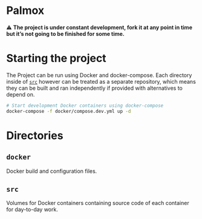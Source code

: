 # Palmox

⚠️ **The project is under constant development, fork it at any point in time but it’s not going to be finished for some time.**

# Starting the project

The Project can be run using Docker and docker-compose. Each directory inside of [`src`](#src) however can be treated as a separate repository, which means they can be built and ran independently if provided with alternatives to depend on.

```sh
# Start development Docker containers using docker-compose
docker-compose -f docker/compose.dev.yml up -d
```

# Directories

## `docker`

Docker build and configuration files.

## `src`

Volumes for Docker containers containing source code of each container for day-to-day work.
